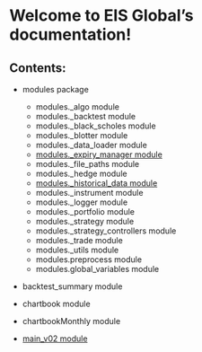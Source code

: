 # Welcome to EIS Global’s documentation!

<!-- For full documentation visit [mkdocs.org](https://www.mkdocs.org). -->

## Contents:

* modules package
    - modules._algo module
    - modules._backtest module
    - modules._black_scholes module
    - modules._blotter module
    - modules._data_loader module
    - [modules._expiry_manager module](_expiry_manager.md)
    - modules._file_paths module
    - modules._hedge module
    - [modules._historical_data module](_historical_data.md)
    - modules._instrument module
    - modules._logger module
    - modules._portfolio module
    - modules._strategy module
    - modules._strategy_controllers module
    - modules._trade module
    - modules._utils module
    - modules.preprocess module
    - modules.global_variables module

* backtest_summary module
* chartbook module
* chartbookMonthly module
* [main_v02 module](main_v02.md)






















<!-- * `mkdocs new [dir-name]` - Create a new project.
* `mkdocs serve` - Start the live-reloading docs server.
* `mkdocs build` - Build the documentation site.
* `mkdocs -h` - Print help message and exit.

## Project layout

    mkdocs.yml    # The configuration file.
    docs/
        index.md  # The documentation homepage.
        ...       # Other markdown pages, images and other files. -->
